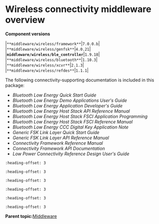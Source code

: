 # Wireless connectivity middleware overview 

**Component versions**

|`**middleware/wireless/framework**`|`7.0.0.b`|
|`**middleware/wireless/genfsk**`|`4.0.21`|
|**`middleware/wireless/ble_controller`**|`1.9.18`|
|`**middleware/wireless/bluetooth**`|`1.10.3`|
|`**middleware/wireless/xcvr**`|`2.1.3`|
|`**middleware/wireless/refdes**`|`1.1.1`|

The following connectivity-supporting documentation is included in this package:

-   *Bluetooth Low Energy Quick Start Guide*
-   *Bluetooth Low Energy Demo Applications User's Guide*
-   *Bluetooth Low Energy Application Developer's Guide*
-   *Bluetooth Low Energy Host Stack API Reference Manual*
-   *Bluetooth Low Energy Host Stack FSCI Application Programming*
-   *Bluetooth Low Energy Host Stack FSCI Reference Manual*
-   *Bluetooth Low Energy CCC Digital Key Application Note*
-   *Generic FSK Link Layer Quick Start Guide*
-   *Generic FSK Link Layer API Reference Manual*
-   *Connectivity Framework Reference Manual*
-   *Connectivity Framework API Documentation*
-   *Low Power Connectivity Reference Design User's Guide*


```{include} ../topics/bluetooth_le_host_stack_and_applications.md
:heading-offset: 3
```

```{include} ../topics/bluetooth_le_controller.md
:heading-offset: 3
```

```{include} ../topics/xcvr.md
:heading-offset: 3
```

```{include} ../topics/genfsk_link_layer.md
:heading-offset: 3
```

```{include} ../topics/low_power_reference_design_applications.md
:heading-offset: 3
```

```{include} ../topics/connectivity_framework.md
:heading-offset: 3
```

**Parent topic:**[Middleware](../topics/middleware.md)

